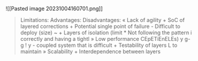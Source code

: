 ![[Pasted image 20231004160701.png]]
> Limitations: Advantages: Disadvantages: « Lack of agility + SoC of layered corrections + Potential single point of failure - Difficult to deploy (size) ~ + Layers of isolation (limit * Not following the pattern i correctly and having a tightl » Low performance CEpETiEnELEs) y g- g ! y - coupled system that is difficult + Testability of layers L to maintain » Scalability + Interdependence between layers